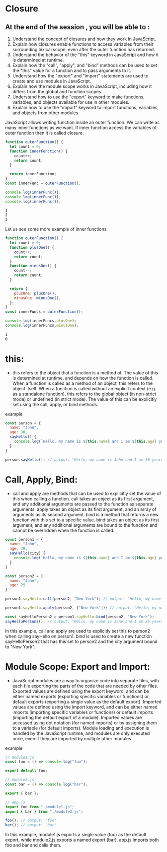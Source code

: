 # Closure
## At the end of the session , you will be able to : 
1. Understand the concept of closures and how they work in JavaScript.
2. Explain how closures enable functions to access variables from their surrounding lexical scope, even after the outer function has returned.
3. Understand the behavior of the "this" keyword in JavaScript and how it is determined at runtime.
4. Explain how the "call", "apply", and "bind" methods can be used to set the "this" value for a function and to pass arguments to it.
5. Understand how the "export" and "import" statements are used to create and use modules in JavaScript.
6. Explain how the module scope works in JavaScript, including how it differs from the global and function scopes.
7. Understand how to use the "export" keyword to make functions, variables, and objects available for use in other modules.
8. Explain how to use the "import" keyword to import functions, variables, and objects from other modules.

JavaScript allows writing function inside an outer function. We can write as many inner functions as we want. If inner function access the variables of outer function then it is called closure.

```js
function outerFunction() {
  let count = 0;
  function innerFunction() {
    count++;
    return count;
  }

  return innerFunction;
}
const innerFunc = outerFunction();

console.log(innerFunc());
console.log(innerFunc());
console.log(innerFunc());
```

```sh
1
2
3
```

Let us see some more example of inner functions

```js
function outerFunction() {
  let count = 0;
  function plusOne() {
    count++;
    return count;
  }
  function minusOne() {
    count--;
    return count;
  }

  return {
    plusOne: plusOne(),
    minusOne: minusOne(),
  };
}
const innerFuncs = outerFunction();

console.log(innerFuncs.plusOne);
console.log(innerFuncs.minusOne);
```

```sh
1
0
```
# this:

 - this refers to the object that a function is a method of.
The value of this is determined at runtime, and depends on how the function is called.
When a function is called as a method of an object, this refers to the object itself.
When a function is called without an explicit context (e.g. as a standalone function), this refers to the global object (in non-strict mode) or undefined (in strict mode).
The value of this can be explicitly set using the call, apply, or bind methods.

example 
```js
const person = {
  name: "John",
  age: 30,
  sayHello() {
    console.log(`Hello, my name is ${this.name} and I am ${this.age} years old.`);
  }
}

person.sayHello(); // output: "Hello, my name is John and I am 30 years old."

```

# Call, Apply, Bind:

- call and apply are methods that can be used to explicitly set the value of this when calling a function.
call takes an object as its first argument, and any additional arguments are passed to the function as separate arguments.
apply takes an object as its first argument, and an array of arguments as its second argument.
bind is a method that returns a new function with this set to a specific value.
bind takes an object as its first argument, and any additional arguments are bound to the function and cannot be overridden when the function is called.

```js
const person1 = {
  name: "John",
  age: 30,
  sayHello(city) {
    console.log(`Hello, my name is ${this.name} and I am ${this.age} years old. I live in ${city}.`);
  }
}

const person2 = {
  name: "Jane",
  age: 25
}

person1.sayHello.call(person2, "New York"); // output: "Hello, my name is Jane and I am 25 years old. I live in New York."

person1.sayHello.apply(person2, ["New York"]); // output: "Hello, my name is Jane and I am 25 years old. I live in New York."

const sayHelloPerson2 = person1.sayHello.bind(person2, "New York");
sayHelloPerson2(); // output: "Hello, my name is Jane and I am 25 years old. I live in New York."
```
In this example, call and apply are used to explicitly set this to person2 when calling sayHello on person1. bind is used to create a new function sayHelloPerson2 that has this set to person2 and the city argument bound to "New York".

# Module Scope: Export and Import:

-  JavaScript modules are a way to organize code into separate files, with each file exporting the parts of the code that are needed by other files.
Exported values are defined using the export keyword, and can be either named exports (exporting specific variables or functions) or default exports (exporting a single value as the default export).
Imported values are defined using the import keyword, and can be either named imports (importing specific variables or functions) or default imports (importing the default export of a module).
Imported values are accessed using dot notation (for named imports) or by assigning them to a variable (for default imports).
Module loading and execution is handled by the JavaScript runtime, and modules are only executed once, even if they are imported by multiple other modules.

example 

```js
// module1.js
const foo = () => console.log("foo");

export default foo;

// module2.js
const bar = () => console.log("bar");

export { bar };

// app.js
import foo from "./module1.js";
import { bar } from "./module2.js";

foo(); // output: "foo"
bar(); // output: "bar"
```
In this example, module1.js exports a single value (foo) as the default export, while module2.js exports a named export (bar). app.js imports both foo and bar and calls them.
